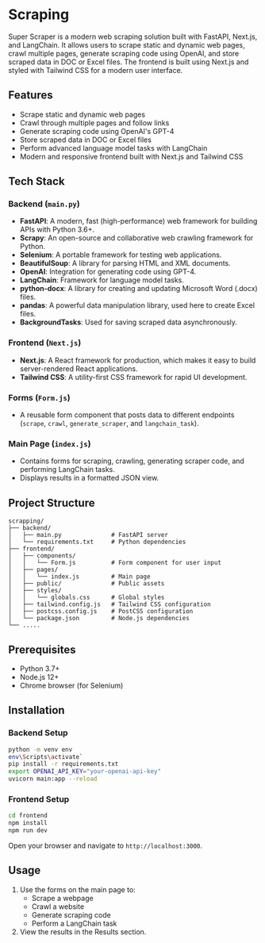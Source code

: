 # Scraping

Super Scraper is a modern web scraping solution built with FastAPI, Next.js, and LangChain. It allows users to scrape static and dynamic web pages, crawl multiple pages, generate scraping code using OpenAI, and store scraped data in DOC or Excel files. The frontend is built using Next.js and styled with Tailwind CSS for a modern user interface.


## Features

- Scrape static and dynamic web pages
- Crawl through multiple pages and follow links
- Generate scraping code using OpenAI's GPT-4
- Store scraped data in DOC or Excel files
- Perform advanced language model tasks with LangChain
- Modern and responsive frontend built with Next.js and Tailwind CSS


## Tech Stack

### Backend (`main.py`)
- **FastAPI**: A modern, fast (high-performance) web framework for building APIs with Python 3.6+.
- **Scrapy**: An open-source and collaborative web crawling framework for Python.
- **Selenium**: A portable framework for testing web applications.
- **BeautifulSoup**: A library for parsing HTML and XML documents.
- **OpenAI**: Integration for generating code using GPT-4.
- **LangChain**: Framework for language model tasks.
- **python-docx**: A library for creating and updating Microsoft Word (.docx) files.
- **pandas**: A powerful data manipulation library, used here to create Excel files.
- **BackgroundTasks**: Used for saving scraped data asynchronously.

### Frontend (`Next.js`)
- **Next.js**: A React framework for production, which makes it easy to build server-rendered React applications.
- **Tailwind CSS**: A utility-first CSS framework for rapid UI development.

### Forms (`Form.js`)
- A reusable form component that posts data to different endpoints (`scrape`, `crawl`, `generate_scraper`, and `langchain_task`).

### Main Page (`index.js`)
- Contains forms for scraping, crawling, generating scraper code, and performing LangChain tasks.
- Displays results in a formatted JSON view.


## Project Structure

```
scrapping/
├── backend/
│   ├── main.py              # FastAPI server
│   └── requirements.txt     # Python dependencies
├── frontend/
│   ├── components/
│   │   └── Form.js          # Form component for user input
│   ├── pages/
│   │   └── index.js         # Main page
│   ├── public/              # Public assets
│   ├── styles/
│   │   └── globals.css      # Global styles
│   ├── tailwind.config.js   # Tailwind CSS configuration
│   ├── postcss.config.js    # PostCSS configuration
│   └── package.json         # Node.js dependencies
└── .....
```


## Prerequisites

- Python 3.7+
- Node.js 12+
- Chrome browser (for Selenium)


## Installation

### Backend Setup
```bash
python -m venv env
env\Scripts\activate`
pip install -r requirements.txt
export OPENAI_API_KEY="your-openai-api-key"
uvicorn main:app --reload
```

### Frontend Setup
```bash
cd frontend
npm install
npm run dev
```

Open your browser and navigate to `http://localhost:3000`.


## Usage
1. Use the forms on the main page to:
   - Scrape a webpage
   - Crawl a website
   - Generate scraping code
   - Perform a LangChain task
2. View the results in the Results section.
